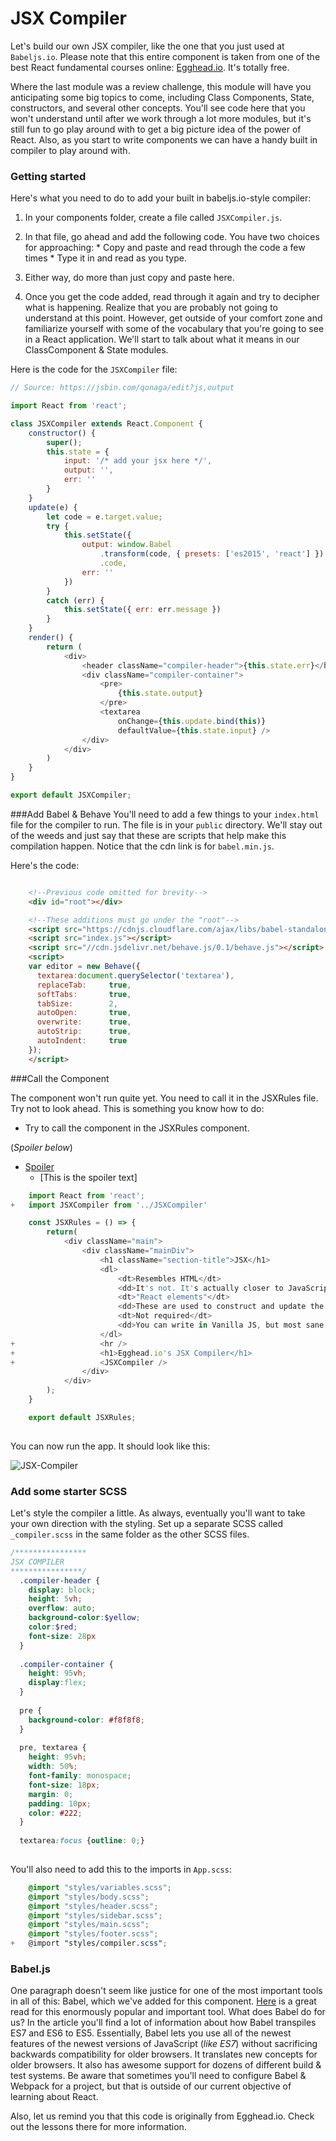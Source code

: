 # JSX Compiler

Let's build our own JSX compiler, like the one that you just used at `Babeljs.io`. Please note that this entire component is taken from one of the best React fundamental courses online: [Egghead.io](https://egghead.io/lessons/react-build-a-jsx-live-compiler-as-a-react-component). It's totally free. 

Where the last module was a review challenge, this module will have you anticipating some big topics to come, including Class Components, State, constructors, and several other concepts.  You'll see code here that you won't understand until after we work through a lot more modules, but it's still fun to go play around with to get a big picture idea of the power of React. Also, as you start to write components we can have a handy built in compiler to play around with. 

### Getting started
Here's what you need to do to add your built in babeljs.io-style compiler:

1. In your components folder, create a file called `JSXCompiler.js`.
2. In that file, go ahead and add the following code. You have two choices for approaching: 
        * Copy and paste and read through the code a few times
        * Type it in and read as you type. 

3. Either way, do more than just copy and paste here.
4. Once you get the code added, read through it again and try to decipher what is happening. Realize that you are probably not going to understand at this point. However, get outside of your comfort zone and familiarize yourself with some of the vocabulary that you're going to see in a React application.  We'll start to talk about what it means in our ClassComponent & State modules.

Here is the code for the `JSXCompiler` file:

```js
// Source: https://jsbin.com/qonaga/edit?js,output

import React from 'react';

class JSXCompiler extends React.Component {
    constructor() {
        super();
        this.state = {
            input: '/* add your jsx here */',
            output: '',
            err: ''
        }
    }
    update(e) {
        let code = e.target.value;
        try {
            this.setState({
                output: window.Babel
                    .transform(code, { presets: ['es2015', 'react'] })
                    .code,
                err: ''
            })
        }
        catch (err) {
            this.setState({ err: err.message })
        }
    }
    render() {
        return (
            <div>
                <header className="compiler-header">{this.state.err}</header>
                <div className="compiler-container">
                    <pre>
                        {this.state.output}
                    </pre>
                    <textarea
                        onChange={this.update.bind(this)}
                        defaultValue={this.state.input} />
                </div>
            </div>
        )
    }
}

export default JSXCompiler;

```

###Add Babel & Behave
You'll need to add a few things to your `index.html` file for the compiler to run. The file is in your `public` directory. We'll stay out of the weeds and just say that these are scripts that help make this compilation happen. Notice that the cdn link is for `babel.min.js`.

Here's the code:

```html

    <!--Previous code omitted for brevity-->
    <div id="root"></div>

    <!--These additions must go under the "root"-->
    <script src="https://cdnjs.cloudflare.com/ajax/libs/babel-standalone/6.18.1/babel.min.js"></script>
    <script src="index.js"></script>
    <script src="//cdn.jsdelivr.net/behave.js/0.1/behave.js"></script>
    <script>
    var editor = new Behave({
      textarea:document.querySelector('textarea'),
      replaceTab:     true,
      softTabs:       true,
      tabSize:        2,
      autoOpen:       true,
      overwrite:      true,
      autoStrip:      true,
      autoIndent:     true
    });
    </script>
```

###Call the Component

The component won't run quite yet. You need to call it in the JSXRules file. Try not to look ahead. This is something you know how to do:

* Try to call the component in the JSXRules component.

(*Spoiler below*)
* [Spoiler]()
    * [This is the spoiler text]

```js
    import React from 'react';
+   import JSXCompiler from '../JSXCompiler'

    const JSXRules = () => {
        return(
            <div className="main">
                <div className="mainDiv">
                    <h1 className="section-title">JSX</h1> 
                    <dl>
                        <dt>Resembles HTML</dt>
                        <dd>It's not. It's actually closer to JavaScript.</dd>
                        <dt>"React elements"</dt>
                        <dd>These are used to construct and update the DOM, or what you see on the screen.</dd>
                        <dt>Not required</dt>
                        <dd>You can write in Vanilla JS, but most sane people use JSX.</dd>
                    </dl>
+                   <hr />
+                   <h1>Egghead.io's JSX Compiler</h1>
+                   <JSXCompiler />
                </div>
            </div>
        );
    }

    export default JSXRules;
    
```

You can now run the app. It should look like this:

![JSX-Compiler](../../assets/3.2-jsx-compiler.PNG)


### Add some starter SCSS

Let's style the compiler a little. As always, eventually you'll want to take your own direction with the styling. Set up a separate SCSS called `_compiler.scss` in the same folder as the other SCSS files.

```scss
/****************
JSX COMPILER
****************/
  .compiler-header {
    display: block;
    height: 5vh;
    overflow: auto;
    background-color:$yellow;
    color:$red;
    font-size: 28px
  }
  
  .compiler-container {
    height: 95vh;
    display:flex;
  }
  
  pre {
    background-color: #f8f8f8;
  }
  
  pre, textarea {
    height: 95vh;
    width: 50%;
    font-family: monospace;
    font-size: 18px;
    margin: 0;
    padding: 10px;
    color: #222;
  }
  
  textarea:focus {outline: 0;}
  
```

You'll also need to add this to the imports in `App.scss`:

```scss
    @import "styles/variables.scss";
    @import "styles/body.scss";
    @import "styles/header.scss";
    @import "styles/sidebar.scss";
    @import "styles/main.scss";
    @import "styles/footer.scss";
+   @import "styles/compiler.scss";

```

### Babel.js
One paragraph doesn't seem like justice for one of the most important tools in all of this: Babel, which we've added for this component. [Here](https://codemix.com/blog/why-babel-matters/) is a great read for this enormously popular and important tool. What does Babel do for us? In the article you'll find a lot of information about how Babel transpiles ES7 and ES6 to ES5. Essentially, Babel lets you use all of the newest features of the newest versions of JavaScript (*like ES7*) without sacrificing backwards compatibility for older browsers. It translates new concepts for older browsers. It also has awesome support for dozens of different build & test systems. Be aware that sometimes you'll need to configure Babel & Webpack for a project, but that is outside of our current objective of learning about React. 


Also, let us remind you that this code is originally from Egghead.io. Check out the lessons there for more information. 